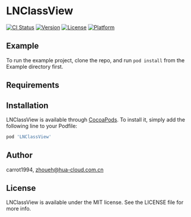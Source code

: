 # LNClassView

[![CI Status](https://img.shields.io/travis/carrot1994/LNClassView.svg?style=flat)](https://travis-ci.org/carrot1994/LNClassView)
[![Version](https://img.shields.io/cocoapods/v/LNClassView.svg?style=flat)](https://cocoapods.org/pods/LNClassView)
[![License](https://img.shields.io/cocoapods/l/LNClassView.svg?style=flat)](https://cocoapods.org/pods/LNClassView)
[![Platform](https://img.shields.io/cocoapods/p/LNClassView.svg?style=flat)](https://cocoapods.org/pods/LNClassView)

## Example

To run the example project, clone the repo, and run `pod install` from the Example directory first.

## Requirements

## Installation

LNClassView is available through [CocoaPods](https://cocoapods.org). To install
it, simply add the following line to your Podfile:

```ruby
pod 'LNClassView'
```

## Author

carrot1994, zhoueh@hua-cloud.com.cn

## License

LNClassView is available under the MIT license. See the LICENSE file for more info.
